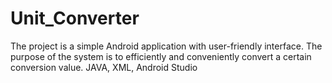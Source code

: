 # Unit_Converter
The project is a simple Android application with user-friendly interface. 
The purpose of the system is to efficiently and conveniently convert a certain conversion value. 
JAVA, XML, Android Studio

